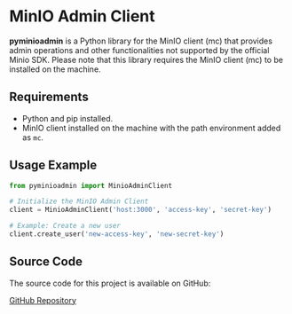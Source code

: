 # MinIO Admin Client

**pyminioadmin** is a Python library for the MinIO client (mc) that provides admin operations and other functionalities not supported by the official Minio SDK. Please note that this library requires the MinIO client (mc) to be installed on the machine.

## Requirements

- Python and pip installed.
- MinIO client installed on the machine with the path environment added as `mc`.

## Usage Example

```python
from pyminioadmin import MinioAdminClient

# Initialize the MinIO Admin Client
client = MinioAdminClient('host:3000', 'access-key', 'secret-key')

# Example: Create a new user
client.create_user('new-access-key', 'new-secret-key')
```

## Source Code

The source code for this project is available on GitHub:

[GitHub Repository](https://github.com/dreazz97/minio-admin-client-lib)